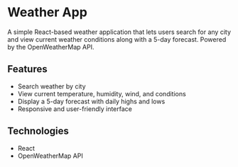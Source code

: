 # Weather App

A simple React-based weather application that lets users search for any city and view current weather conditions along with a 5-day forecast. Powered by the OpenWeatherMap API.

## Features

- Search weather by city
- View current temperature, humidity, wind, and conditions
- Display a 5-day forecast with daily highs and lows
- Responsive and user-friendly interface

## Technologies

- React
- OpenWeatherMap API

